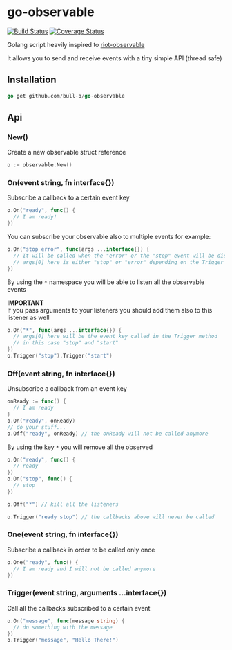 # go-observable

[![Build Status](https://travis-ci.org/lockp111/go-observable.svg?branch=master)](https://travis-ci.org/lockp111/go-observable)
[![Coverage Status](https://coveralls.io/repos/github/lockp111/go-observable/badge.svg?branch=master)](https://coveralls.io/github/lockp111/go-observable?branch=master)

Golang script heavily inspired to [riot-observable](https://github.com/riot/observable)

It allows you to send and receive events with a tiny simple API (thread safe)

## Installation

```go
go get github.com/bull-b/go-observable
```

## Api

### New()

Create a new observable struct reference

```go
o := observable.New()
```

### On(event string, fn interface{})

Subscribe a callback to a certain event key

```go
o.On("ready", func() {
  // I am ready!
})
```

You can subscribe your observable also to multiple events for example:

```go
o.On("stop error", func(args ...interface{}) {
  // It will be called when the "error" or the "stop" event will be dispatched
  // args[0] here is either "stop" or "error" depending on the Trigger call
})
```

By using the `*` namespace you will be able to listen all the observable events

__IMPORTANT__<br/>
If you pass arguments to your listeners you should add them also to this listener
as well

```go
o.On("*", func(args ...interface{}) {
  // args[0] here will be the event key called in the Trigger method
  // in this case "stop" and "start"
})
o.Trigger("stop").Trigger("start")
```



### Off(event string, fn interface{})

Unsubscribe a callback from an event key

```go
onReady := func() {
  // I am ready
}
o.On("ready", onReady)
// do your stuff...
o.Off("ready", onReady) // the onReady will not be called anymore
```

By using the key `*` you will remove all the observed

```go
o.On("ready", func() {
  // ready
})
o.On("stop", func() {
  // stop
})

o.Off("*") // kill all the listeners

o.Trigger("ready stop") // the callbacks above will never be called
```

### One(event string, fn interface{})

Subscribe a callback in order to be called only once

```go
o.One("ready", func() {
  // I am ready and I will not be called anymore
})
```

### Trigger(event string, arguments ...interface{})

Call all the callbacks subscribed to a certain event

```go
o.On("message", func(message string) {
  // do something with the message
})
o.Trigger("message", "Hello There!")
```



